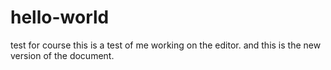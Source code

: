 # hello-world
test for course
this is a test of me working on the editor.
and this is the new version of the document.
